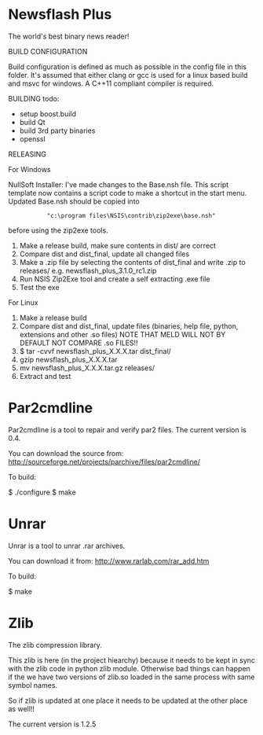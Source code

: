Newsflash Plus
=========================

The world's best binary news reader!


BUILD CONFIGURATION

Build configuration is defined as much as possible in the config file in this folder.
It's assumed that either clang or gcc is used for a linux based build and msvc for windows.
A C++11 compliant compiler is required. 

BUILDING
todo:
- setup boost.build
- build Qt
- build 3rd party binaries
- openssl

RELEASING

For Windows

NullSoft Installer:
I've made changes to the Base.nsh file. This script template now contains a script code
to make a shortcut in the start menu. Updated Base.nsh should be copied into 

               "c:\program files\NSIS\contrib\zip2exe\base.nsh" 

before using the zip2exe tools.

1. Make a release build, make sure contents in dist/ are correct
2. Compare dist and dist_final, update all changed files
3. Make a .zip file by selecting the contents of dist_final and write .zip to releases/ e.g. newsflash_plus_3.1.0_rc1.zip
4. Run NSIS Zip2Exe tool and create a self extracting .exe file
5. Test the exe


For Linux

1. Make a release build
2. Compare dist and dist_final, update files (binaries, help file, python, extensions and other .so files)
    NOTE THAT MELD WILL NOT BY DEFAULT NOT COMPARE .so FILES!!
3. $ tar -cvvf newsflash_plus_X.X.X.tar dist_final/
4. gzip newsflash_plus_X.X.X.tar
5. mv newsflash_plus_X.X.X.tar.gz releases/
6. Extract and test




Par2cmdline
========================
Par2cmdline is a tool to repair and verify par2 files. 
The current version is 0.4.

You can download the source from:
http://sourceforge.net/projects/parchive/files/par2cmdline/

To build:

$ ./configure
$ make



Unrar
=========================
Unrar is a tool to unrar .rar archives. 

You can download it from:
http://www.rarlab.com/rar_add.htm

To build:

$ make


Zlib
========================
The zlib compression library.

This zlib is here (in the project hiearchy) because it needs to be kept in sync
with the zlib code in python zlib module. Otherwise bad things can happen if the we have
two versions of zlib.so loaded in the same process with same symbol names.

So if zlib is updated at one place it needs to be updated at the other place as well!!

The current version is 1.2.5